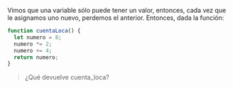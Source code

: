 
Vimos que una variable sólo puede tener un valor, entonces, cada vez que le asignamos uno nuevo, perdemos el anterior. Entonces, dada la función:

``` javascript
function cuentaLoca() {
  let numero = 8;
  numero *= 2;
  numero += 4;
  return numero;
}
```

> ¿Qué devuelve cuenta_loca?
